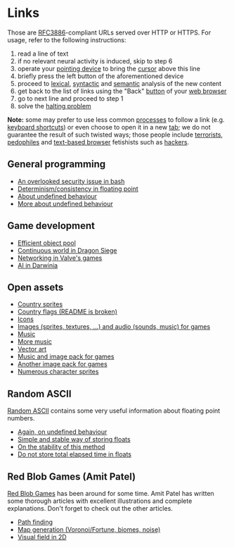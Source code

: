 Links
=====

Those are [RFC3886](https://tools.ietf.org/html/rfc3986)-compliant URLs
served over HTTP or HTTPS. For usage, refer to the following instructions:

1. read a line of text
2. if no relevant neural activity is induced, skip to step 6
3. operate your [pointing device](https://en.wikipedia.org/wiki/Pointing_device)
   to bring the [cursor](https://en.wikipedia.org/wiki/Cursor_%28computing%29) above this line
4. briefly press the left button of the aforementioned device
5. proceed to [lexical](https://en.wikipedia.org/wiki/Lexical_analysis),
   [syntactic](https://en.wikipedia.org/wiki/Parsing) and
   [semantic](https://en.wikipedia.org/wiki/Semantic_analysis_%28linguistics%29)
   analysis of the new content
6. get back to the list of links using the "Back"
   [button](https://en.wikipedia.org/wiki/Button_%28computing%29) of your
   [web browser](https://en.wikipedia.org/wiki/Web_browser)
7. go to next line and proceed to step 1
8. solve the [halting problem](https://en.wikipedia.org/wiki/Halting_problem)

**Note:** some may prefer to use less common
[processes](https://en.wiktionary.org/wiki/process)
to follow a link (e.g. [keyboard
shortcuts](https://en.wikipedia.org/wiki/Keyboard_shortcut))
or even choose to open it in a new
[tab](https://en.wikipedia.org/wiki/Tab_%28GUI%29); we do
not guarantee the result of such twisted ways; those people
include [terrorists](https://en.wikipedia.org/wiki/Terrorism),
[pedophiles](https://en.wikipedia.org/wiki/Pedophilia) and [text-based
browser](https://en.wikipedia.org/wiki/Text-based_web_browser) fetishists
such as [hackers](https://en.wikipedia.org/wiki/Script_kiddie).


General programming
-------------------

* [An overlooked security issue in bash](http://www.dwheeler.com/essays/filenames-in-shell.html)
* [Determinism/consistency in floating point](http://yosefk.com/blog/consistency-how-to-defeat-the-purpose-of-ieee-floating-point.html)
* [About undefined behaviour](http://blog.llvm.org/2011/05/what-every-c-programmer-should-know.html)
* [More about undefined behaviour](http://blog.regehr.org/archives/213)


Game development
----------------

* [Efficient object pool](http://gamedev.stackexchange.com/questions/33888/what-is-the-most-efficient-container-to-store-dynamic-game-objects-in)
* [Continuous world in Dragon Siege](http://scottbilas.com/files/2003/gdc_san_jose/continuous_world_paper.pdf)
* [Networking in Valve's games](https://developer.valvesoftware.com/wiki/Source_Multiplayer_Networking)
* [AI in Darwinia](http://www.gamasutra.com/view/feature/132386/developing_ai_in_darwinia.php?print=1)


Open assets
-----------

* [Country sprites](https://github.com/djaiss/mapsicon)
* [Country flags (README is broken)](https://github.com/titpetric/iso-country-flags-svg-collection)
* [Icons](http://sourceforge.net/projects/openiconlibrary/)
* [Images (sprites, textures, ...) and audio (sounds, music) for games](http://opengameart.org/)
* [Music](http://www.incompetech.com/)
* [More music](http://soundimage.org/)
* [Vector art](http://www.vectoropenstock.com/)
* [Music and image pack for games](http://open.commonly.cc/unlocked)
* [Another image pack for games](http://www.rpgmakerweb.com/download/additional/other-materials)
* [Numerous character sprites](http://blogoscoped.com/archive/2006-08-08-n51.html)


Random ASCII
------------

[Random ASCII](https://randomascii.wordpress.com/) contains some very useful information about floating point numbers.

* [Again, on undefined behaviour](http://randomascii.wordpress.com/2014/05/19/undefined-behavior-can-format-your-drive/)
* [Simple and stable way of storing floats](https://randomascii.wordpress.com/2012/03/08/float-precisionfrom-zero-to-100-digits-2/)
* [On the stability of this method](http://randomascii.wordpress.com/2013/02/07/float-precision-revisited-nine-digit-float-portability/)
* [Do not store total elapsed time in floats](http://randomascii.wordpress.com/2012/02/13/dont-store-that-in-a-float/)


Red Blob Games (Amit Patel)
---------------------------

[Red Blob Games](http://www.redblobgames.com/) has been around for
some time. Amit Patel has written some thorough articles with excellent
illustrations and complete explanations. Don't forget to check out the
other articles.

* [Path finding](http://theory.stanford.edu/~amitp/GameProgramming/)
* [Map generation (Voronoi/Fortune, biomes, noise)](http://www-cs-students.stanford.edu/~amitp/game-programming/polygon-map-generation/)
* [Visual field in 2D](http://www.redblobgames.com/articles/visibility/)
